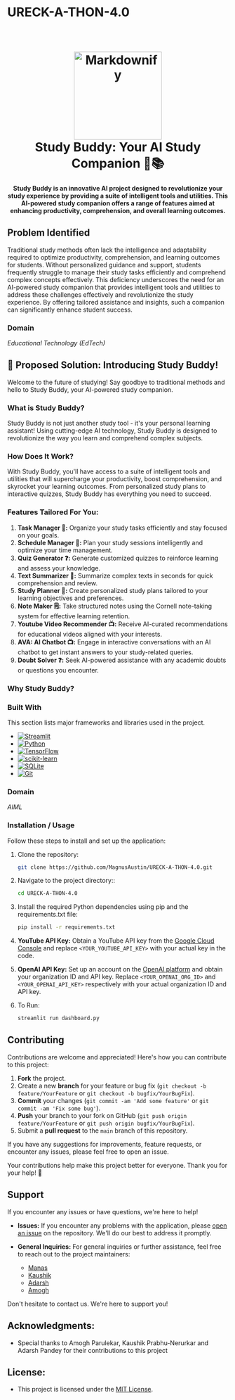 # URECK-A-THON-4.0


<h1 align="center">
  <br>
  <a href="http://www.amitmerchant.com/electron-markdownify"><img src="https://shaybeni.com/wp-content/uploads/2020/04/SB_logo_Anim_404w.gif" alt="Markdownify" width="200"></a>
  <br>
  Study Buddy: Your AI Study Companion 🚀📚

  <br>
</h1>

<h4 align="center">Study Buddy is an innovative AI project designed to revolutionize your study experience by providing a suite of intelligent tools and utilities. This AI-powered study companion offers a range of features aimed at enhancing productivity, comprehension, and overall learning outcomes.</h4>

## Problem Identified

Traditional study methods often lack the intelligence and adaptability required to optimize productivity, comprehension, and learning outcomes for students. Without personalized guidance and support, students frequently struggle to manage their study tasks efficiently and comprehend complex concepts effectively. This deficiency underscores the need for an AI-powered study companion that provides intelligent tools and utilities to address these challenges effectively and revolutionize the study experience. By offering tailored assistance and insights, such a companion can significantly enhance student success.

### Domain

*Educational Technology (EdTech)*
## 🚀 Proposed Solution: Introducing Study Buddy!

Welcome to the future of studying! Say goodbye to traditional methods and hello to Study Buddy, your AI-powered study companion. 

### What is Study Buddy?

Study Buddy is not just another study tool - it's your personal learning assistant! Using cutting-edge AI technology, Study Buddy is designed to revolutionize the way you learn and comprehend complex subjects.

### How Does It Work?

With Study Buddy, you'll have access to a suite of intelligent tools and utilities that will supercharge your productivity, boost comprehension, and skyrocket your learning outcomes. From personalized study plans to interactive quizzes, Study Buddy has everything you need to succeed.






### Features Tailored For You:

1. **Task Manager 📝:** Organize your study tasks efficiently and stay focused on your goals.
2. **Schedule Manager 📅:** Plan your study sessions intelligently and optimize your time management.
3. **Quiz Generator ❓:** Generate customized quizzes to reinforce learning and assess your knowledge.
4. **Text Summarizer 📑:** Summarize complex texts in seconds for quick comprehension and review.
5. **Study Planner 📖:** Create personalized study plans tailored to your learning objectives and preferences.
6. **Note Maker 🗒:** Take structured notes using the Cornell note-taking system for effective learning retention.
7. **Youtube Video Recommender 📺:** Receive AI-curated recommendations for educational videos aligned with your interests.
8. **AVA: AI Chatbot 📺:** Engage in interactive conversations with an AI chatbot to get instant answers to your study-related queries.
9. **Doubt Solver ❓:** Seek AI-powered assistance with any academic doubts or questions you encounter.

### Why Study Buddy?

### Built With

This section lists major frameworks and libraries used in the project.

* [![Streamlit][Streamlit.shield]][Streamlit.url]
* [![Python][Python.shield]][Python.url]
* [![TensorFlow][TensorFlow.shield]][TensorFlow.url]
* [![scikit-learn][Scikit-learn.shield]][Scikit-learn.url]
* [![SQLite][SQLite.shield]][SQLite.url]
* [![Git][Git.shield]][Git.url]

<!-- MARKDOWN LINKS & IMAGES -->
[Streamlit.shield]: https://img.shields.io/badge/Streamlit-FF4B4B?style=for-the-badge&logo=streamlit&logoColor=white
[Streamlit.url]: https://streamlit.io/
[Python.shield]: https://img.shields.io/badge/Python-3776AB?style=for-the-badge&logo=python&logoColor=white
[Python.url]: https://www.python.org/
[TensorFlow.shield]: https://img.shields.io/badge/TensorFlow-FF6F00?style=for-the-badge&logo=tensorflow&logoColor=white
[TensorFlow.url]: https://www.tensorflow.org/
[Scikit-learn.shield]: https://img.shields.io/badge/scikit_learn-F7931E?style=for-the-badge&logo=scikit-learn&logoColor=white
[Scikit-learn.url]: https://scikit-learn.org/
[SQLite.shield]: https://img.shields.io/badge/SQLite-003B57?style=for-the-badge&logo=sqlite&logoColor=white
[SQLite.url]: https://www.sqlite.org/
[Git.shield]: https://img.shields.io/badge/Git-F05032?style=for-the-badge&logo=git&logoColor=white
[Git.url]: https://git-scm.com/

### Domain
*AIML*

### Installation / Usage

Follow these steps to install and set up the application:

1. Clone the repository:
   ```sh
   git clone https://github.com/MagnusAustin/URECK-A-THON-4.0.git
2. Navigate to the project directory::
   ```sh
   cd URECK-A-THON-4.0
3. Install the required Python dependencies using pip and the requirements.txt file:
   ```sh
   pip install -r requirements.txt

   ```
4.  **YouTube API Key:** Obtain a YouTube API key from the [Google Cloud Console](https://console.cloud.google.com/) and replace `<YOUR_YOUTUBE_API_KEY>` with your actual key in the code.

5.  **OpenAI API Key:** Set up an account on the [OpenAI platform](https://openai.com/) and obtain your organization ID and API key. Replace `<YOUR_OPENAI_ORG_ID>` and `<YOUR_OPENAI_API_KEY>` respectively with your actual organization ID and API key.
6. To Run:
   ```sh
   streamlit run dashboard.py
   ```









<!-- CONTRIBUTING -->
## Contributing

Contributions are welcome and appreciated! Here's how you can contribute to this project:

1. **Fork** the project.
2. Create a new **branch** for your feature or bug fix (`git checkout -b feature/YourFeature` or `git checkout -b bugfix/YourBugFix`).
3. **Commit** your changes (`git commit -am 'Add some feature'` or `git commit -am 'Fix some bug'`).
4. **Push** your branch to your fork on GitHub (`git push origin feature/YourFeature` or `git push origin bugfix/YourBugFix`).
5. Submit a **pull request** to the `main` branch of this repository.

If you have any suggestions for improvements, feature requests, or encounter any issues, please feel free to open an issue.

Your contributions help make this project better for everyone. Thank you for your help! 🙌












## Support

If you encounter any issues or have questions, we're here to help!

- **Issues:** If you encounter any problems with the application, please [open an issue](https://github.com/MagnusAustin/VEGA/issues) on the repository. We'll do our best to address it promptly.

- **General Inquiries:** For general inquiries or further assistance, feel free to reach out to the project maintainers:
  - [Manas](mailto:manastare7@gmail.com)
  - [Kaushik](mailto:kaushik020603@gmail.com)
  - [Adarsh](mailto:21104039.adarsh.pandey@gmail.com)
  - [Amogh](mailto:amoghmparulekar@gmail.com) 

Don't hesitate to contact us. We're here to support you!


## Acknowledgments:
   - Special thanks to Amogh Parulekar, Kaushik Prabhu-Nerurkar and Adarsh Pandey for their contributions to this project

## License:
   - This project is licensed under the [MIT License](LICENSE).

